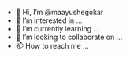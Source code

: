 - 👋 Hi, I’m @maayushegokar
- 👀 I’m interested in ...
- 🌱 I’m currently learning ...
- 💞️ I’m looking to collaborate on ...
- 📫 How to reach me ...

<!---
maayushegokar/maayushegokar is a ✨ special ✨ repository because its `README.md` (this file) appears on your GitHub profile.
You can click the Preview link to take a look at your changes.
--->

